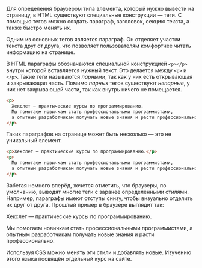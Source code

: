 
Для определения браузером типа элемента, который нужно вывести на страницу, в HTML существуют специальные конструкции — теги. С помощью тегов можно создать параграф, заголовок, секцию текста, а также быстро менять их.

Одним из основных тегов является параграф. Он отделяет участки текста друг от друга, что позволяет пользователям комфортнее читать информацию на странице.

В HTML параграфы обозначаются специальной конструкцией `<p></p>` внутри которой вставляется нужный текст. Это делается между `<p>` и `</p>`. Такие теги называются _парными_, так как у них есть открывающая и закрывающая часть. Помимо _парных_ тегов существуют _непарные_, у них нет закрывающей части, так как внутрь ничего не помещается.

```html
<p>
  Хекслет — практические курсы по программированию.
  Мы помогаем новичкам стать профессиональными программистами,
  а опытным разработчикам получать новые знания и расти профессионально.
</p>
```

Таких параграфов на странице может быть несколько — это не уникальный элемент.

```html
<p>Хекслет — практические курсы по программированию.</p>
<p>
  Мы помогаем новичкам стать профессиональными программистами,
  а опытным разработчикам получать новые знания и расти профессионально.
</p>
```

Забегая немного вперёд, хочется отметить, что браузеры, по умолчанию, выводят многие теги с заранее определёнными стилями. Например, параграфы имеют отступы снизу, чтобы визуально отделить их друг от друга. Прошлый пример в браузере выглядит так:

<div class="hexlet-basics-example my-3">
  <p>Хекслет — практические курсы по программированию.</p>
  <p class="m-0">Мы помогаем новичкам стать профессиональными программистами, а опытным разработчикам получать новые знания и расти профессионально.</p>
</div>

Используя CSS можно менять эти стили и добавлять новые. Изучению этого языка посвящён отдельный курс на сайте.
